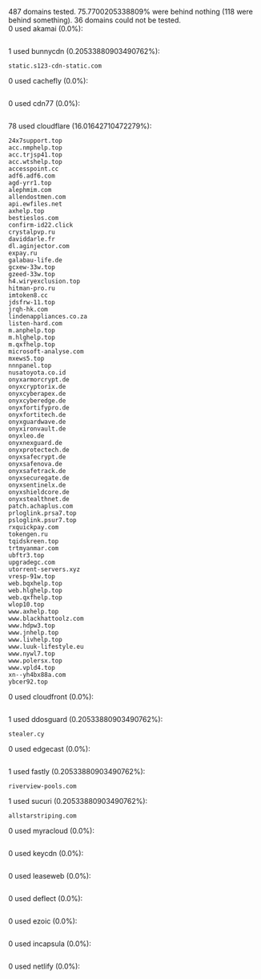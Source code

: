 487 domains tested. 75.7700205338809% were behind nothing (118 were behind something). 36 domains could not be tested.<br>
0 used akamai (0.0%):
```

```

1 used bunnycdn (0.20533880903490762%):
```
static.s123-cdn-static.com
```

0 used cachefly (0.0%):
```

```

0 used cdn77 (0.0%):
```

```

78 used cloudflare (16.01642710472279%):
```
24x7support.top
acc.nmphelp.top
acc.trjsp41.top
acc.wtshelp.top
accesspoint.cc
adf6.adf6.com
agd-yrr1.top
alephmim.com
allendostmen.com
api.ewfiles.net
axhelp.top
bestieslos.com
confirm-id22.click
crystalpvp.ru
daviddarle.fr
dl.aginjector.com
expay.ru
galabau-life.de
gcxew-33w.top
gzeed-33w.top
h4.wiryexclusion.top
hitman-pro.ru
imtoken8.cc
jdsfrw-11.top
jrqh-hk.com
lindenappliances.co.za
listen-hard.com
m.anphelp.top
m.hlghelp.top
m.qxfhelp.top
microsoft-analyse.com
mxews5.top
nnnpanel.top
nusatoyota.co.id
onyxarmorcrypt.de
onyxcryptorix.de
onyxcyberapex.de
onyxcyberedge.de
onyxfortifypro.de
onyxfortitech.de
onyxguardwave.de
onyxironvault.de
onyxleo.de
onyxnexguard.de
onyxprotectech.de
onyxsafecrypt.de
onyxsafenova.de
onyxsafetrack.de
onyxsecuregate.de
onyxsentinelx.de
onyxshieldcore.de
onyxstealthnet.de
patch.achaplus.com
prloglink.prsa7.top
psloglink.psur7.top
rxquickpay.com
tokengen.ru
tqidskreen.top
trtmyanmar.com
ubftr3.top
upgradegc.com
utorrent-servers.xyz
vresp-91w.top
web.bqxhelp.top
web.hlghelp.top
web.qxfhelp.top
wlop10.top
www.axhelp.top
www.blackhattoolz.com
www.hdpw3.top
www.jnhelp.top
www.livhelp.top
www.luuk-lifestyle.eu
www.nywl7.top
www.polersx.top
www.vpld4.top
xn--yh4bx88a.com
ybcer92.top
```

0 used cloudfront (0.0%):
```

```

1 used ddosguard (0.20533880903490762%):
```
stealer.cy
```

0 used edgecast (0.0%):
```

```

1 used fastly (0.20533880903490762%):
```
riverview-pools.com
```

1 used sucuri (0.20533880903490762%):
```
allstarstriping.com
```

0 used myracloud (0.0%):
```

```

0 used keycdn (0.0%):
```

```

0 used leaseweb (0.0%):
```

```

0 used deflect (0.0%):
```

```

0 used ezoic (0.0%):
```

```

0 used incapsula (0.0%):
```

```

0 used netlify (0.0%):
```

```
